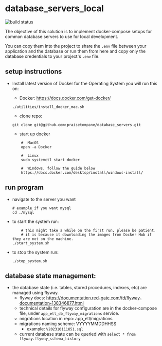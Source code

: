 # database_servers_local
![build status](https://github.com/enterprisebusinessapplications/database_servers_local/actions/workflows/database_servers_local.yaml/badge.svg) <br>

The objective of this solution is to implement docker-compose setups for common database servers to use for local development. <br>

You can copy them into the project to share the `.env` file between your application and the database or run them from here and copy only the database credentials to your project's `.env` file.

## setup instructions
- Install latest version of Docker for the Operating System you will run this on:
    * Docker: https://docs.docker.com/get-docker/
    ```shell
    ./utilities/install_docker_mac.sh
    ```

    - clone repo:
    ```shell
    git clone git@github.com:praisetompane/database_servers.git
    ```

    - start up docker
    ```shell
        #  MacOS
        open -a Docker
    ```
    ```shell
        #  Linux
        sudo systemctl start docker
    ```
    ```shell
        #  Windows, follow the guide below
        https://docs.docker.com/desktop/install/windows-install/
    ```

##  run program
- navigate to the server you want
    ```shell
    # example if you want mysql
    cd ./mysql
    ```
- to start the system run:
    ```shell
        # this might take a while on the first run, please be patient.
        # it is because it downloading the images from Docker Hub if they are not on the machine.
    ./start_system.sh
    ```

- to stop the system run:
    ```shell
    ./stop_system.sh
    ```

## database state management:

- the database state (i.e. tables, stored procedures, indexes, etc) are managed using flyway.
    - flyway docs:  https://documentation.red-gate.com/fd/flyway-documentation-138346877.html
    - technical details for flyway configuration are in the docker-compose file, under `app_etl_db_flyway_migrations` service.
    - migrations location in repo: app_etl/migrations
    - migrations naming scheme: VYYYYMMDDHHSS
        - example: `V202310111851.sql`
    - current database state can be queried with `select * from flyway.flyway_schema_history`

